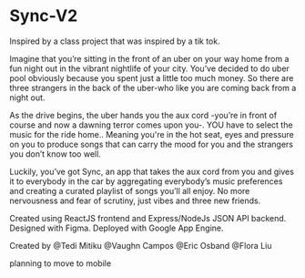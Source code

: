 # Sync-V2

Inspired by a class project that was inspired by a tik tok. 

Imagine that you’re sitting in the front of an uber on your way home from a fun night out in the vibrant nightlife of your city. You’ve decided to do uber pool obviously because you spent just a little too much money. So there are three strangers in the back of the uber-who like you are coming back from a night out. 

As the drive begins, the uber hands you the aux cord -you’re in front of course and now a dawning terror comes upon you-. YOU have to select the music for the ride home.. Meaning you're in the hot seat, eyes and pressure on you to produce songs that can carry the mood for you and the strangers you don’t know too well. 

Luckily, you’ve got Sync, an app that takes the aux cord from you and gives it to everybody in the car by aggregating everybody’s music preferences and creating a curated playlist of songs you’ll all enjoy. No more nervousness and fear of scrutiny, just vibes and three new friends.

Created using ReactJS frontend and Express/NodeJs JSON API backend. Designed with Figma. Deployed with Google App Engine.

Created by @Tedi Mitiku @Vaughn Campos @Eric Osband @Flora Liu

planning to move to mobile
